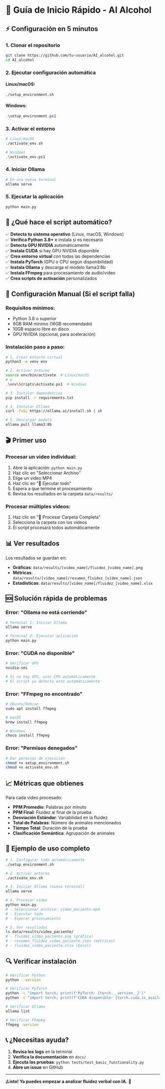 # 🚀 Guía de Inicio Rápido - AI Alcohol

## ⚡ Configuración en 5 minutos

### 1. Clonar el repositorio
```bash
git clone https://github.com/tu-usuario/AI_alcohol.git
cd AI_alcohol
```

### 2. Ejecutar configuración automática

#### Linux/macOS:
```bash
./setup_environment.sh
```

#### Windows:
```powershell
.\setup_environment.ps1
```

### 3. Activar el entorno
```bash
# Linux/macOS
./activate_env.sh

# Windows
.\activate_env.ps1
```

### 4. Iniciar Ollama
```bash
# En una nueva terminal
ollama serve
```

### 5. Ejecutar la aplicación
```bash
python main.py
```

## 🎯 ¿Qué hace el script automático?

✅ **Detecta tu sistema operativo** (Linux, macOS, Windows)  
✅ **Verifica Python 3.8+** e instala si es necesario  
✅ **Detecta GPU NVIDIA** automáticamente  
✅ **Instala CUDA** si hay GPU NVIDIA disponible  
✅ **Crea entorno virtual** con todas las dependencias  
✅ **Instala PyTorch** (GPU o CPU según disponibilidad)  
✅ **Instala Ollama** y descarga el modelo llama3:8b  
✅ **Instala FFmpeg** para procesamiento de audio/video  
✅ **Crea scripts de activación** personalizados  

## 🔧 Configuración Manual (Si el script falla)

### Requisitos mínimos:
- Python 3.8 o superior
- 8GB RAM mínimo (16GB recomendado)
- 10GB espacio libre en disco
- GPU NVIDIA (opcional, para aceleración)

### Instalación paso a paso:

```bash
# 1. Crear entorno virtual
python3 -m venv env

# 2. Activar entorno
source env/bin/activate  # Linux/macOS
# o
.\env\Scripts\Activate.ps1  # Windows

# 3. Instalar dependencias
pip install -r requirements.txt

# 4. Instalar Ollama
curl -fsSL https://ollama.ai/install.sh | sh

# 5. Descargar modelo
ollama pull llama3:8b
```

## 🎬 Primer uso

### Procesar un video individual:
1. Abre la aplicación: `python main.py`
2. Haz clic en "Seleccionar Archivo"
3. Elige un video MP4
4. Haz clic en "🔁 Ejecutar todo"
5. Espera a que termine el procesamiento
6. Revisa los resultados en la carpeta `data/results/`

### Procesar múltiples videos:
1. Haz clic en "📁 Procesar Carpeta Completa"
2. Selecciona la carpeta con los videos
3. El script procesará todos automáticamente

## 📊 Ver resultados

Los resultados se guardan en:
- **Gráficas**: `data/results/[video_name]/fluidez_[video_name].png`
- **Métricas**: `data/results/[video_name]/resumen_fluidez_[video_name].json`
- **Estadísticas**: `data/results/[video_name]/fluidez_[video_name].xlsx`

## 🆘 Solución rápida de problemas

### Error: "Ollama no está corriendo"
```bash
# Terminal 1: Iniciar Ollama
ollama serve

# Terminal 2: Ejecutar aplicación
python main.py
```

### Error: "CUDA no disponible"
```bash
# Verificar GPU
nvidia-smi

# Si no hay GPU, usar CPU automáticamente
# El script ya detecta esto automáticamente
```

### Error: "FFmpeg no encontrado"
```bash
# Ubuntu/Debian
sudo apt install ffmpeg

# macOS
brew install ffmpeg

# Windows
choco install ffmpeg
```

### Error: "Permisos denegados"
```bash
# Dar permisos de ejecución
chmod +x setup_environment.sh
chmod +x activate_env.sh
```

## 📈 Métricas que obtienes

Para cada video procesado:
- **PPM Promedio**: Palabras por minuto
- **PPM Final**: Fluidez al final de la prueba
- **Desviación Estándar**: Variabilidad en la fluidez
- **Total de Palabras**: Número de animales mencionados
- **Tiempo Total**: Duración de la prueba
- **Clasificación Semántica**: Agrupación de animales

## 🎯 Ejemplo de uso completo

```bash
# 1. Configurar todo automáticamente
./setup_environment.sh

# 2. Activar entorno
./activate_env.sh

# 3. Iniciar Ollama (nueva terminal)
ollama serve

# 4. Procesar video
python main.py
# - Seleccionar archivo: video_paciente.mp4
# - Ejecutar todo
# - Esperar procesamiento

# 5. Ver resultados
ls data/results/video_paciente/
# - fluidez_video_paciente.png (gráfica)
# - resumen_fluidez_video_paciente.json (métricas)
# - fluidez_video_paciente.xlsx (Excel)
```

## 🔍 Verificar instalación

```bash
# Verificar Python
python --version

# Verificar PyTorch
python -c "import torch; print(f'PyTorch: {torch.__version__}')"
python -c "import torch; print(f'CUDA disponible: {torch.cuda.is_available()}')"

# Verificar Ollama
ollama list

# Verificar FFmpeg
ffmpeg -version
```

## 📞 ¿Necesitas ayuda?

1. **Revisa los logs** en la terminal
2. **Verifica la documentación** en `docs/`
3. **Ejecuta las pruebas**: `python tests/test_basic_functionality.py`
4. **Abre un issue** en GitHub

---

**¡Listo! Ya puedes empezar a analizar fluidez verbal con IA.** 🎉 